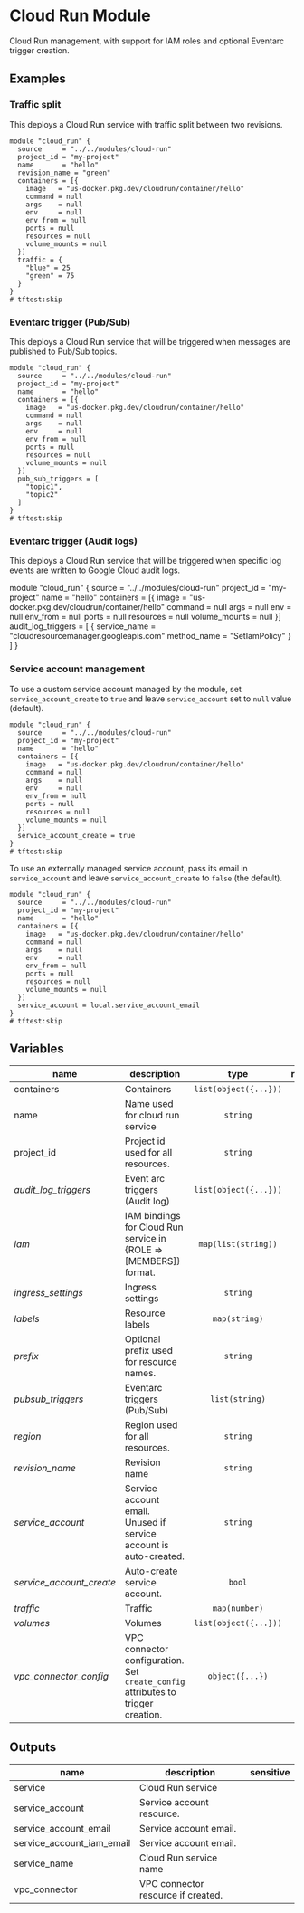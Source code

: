 # Cloud Run Module

Cloud Run management, with support for IAM roles and optional Eventarc trigger creation.

## Examples

### Traffic split

This deploys a Cloud Run service with traffic split between two revisions.

```hcl
module "cloud_run" {
  source     = "../../modules/cloud-run"
  project_id = "my-project"
  name       = "hello"
  revision_name = "green"
  containers = [{
    image   = "us-docker.pkg.dev/cloudrun/container/hello"
    command = null
    args    = null
    env     = null
    env_from = null
    ports = null
    resources = null
    volume_mounts = null
  }]
  traffic = {
    "blue" = 25
    "green" = 75
  }
}
# tftest:skip
```

### Eventarc trigger (Pub/Sub)

This deploys a Cloud Run service that will be triggered when messages are published to Pub/Sub topics.

```hcl
module "cloud_run" {
  source     = "../../modules/cloud-run"
  project_id = "my-project"
  name       = "hello"
  containers = [{
    image   = "us-docker.pkg.dev/cloudrun/container/hello"
    command = null
    args    = null
    env     = null
    env_from = null
    ports = null
    resources = null
    volume_mounts = null
  }]
  pub_sub_triggers = [
    "topic1",
    "topic2"
  ]
}
# tftest:skip
```

### Eventarc trigger (Audit logs)

This deploys a Cloud Run service that will be triggered when specific log events are written to Google Cloud audit logs.

module "cloud_run" {
  source     = "../../modules/cloud-run"
  project_id = "my-project"
  name       = "hello"
  containers = [{
    image   = "us-docker.pkg.dev/cloudrun/container/hello"
    command = null
    args    = null
    env     = null
    env_from = null
    ports = null
    resources = null
    volume_mounts = null
  }]
  audit_log_triggers = [
    {
      service_name = "cloudresourcemanager.googleapis.com"
      method_name = "SetIamPolicy"
    }
  ]
}

### Service account management

To use a custom service account managed by the module, set `service_account_create` to `true` and leave `service_account` set to `null` value (default).

```hcl
module "cloud_run" {
  source     = "../../modules/cloud-run"
  project_id = "my-project"
  name       = "hello"
  containers = [{
    image   = "us-docker.pkg.dev/cloudrun/container/hello"
    command = null
    args    = null
    env     = null
    env_from = null
    ports = null
    resources = null
    volume_mounts = null
  }]
  service_account_create = true
}
# tftest:skip
```

To use an externally managed service account, pass its email in `service_account` and leave `service_account_create` to `false` (the default).

```hcl
module "cloud_run" {
  source     = "../../modules/cloud-run"
  project_id = "my-project"
  name       = "hello"
  containers = [{
    image   = "us-docker.pkg.dev/cloudrun/container/hello"
    command = null
    args    = null
    env     = null
    env_from = null
    ports = null
    resources = null
    volume_mounts = null
  }]
  service_account = local.service_account_email
}
# tftest:skip
```

<!-- BEGIN TFDOC -->
## Variables

| name | description | type | required | default |
|---|---|:---: |:---:|:---:|
| containers | Containers | <code title="list&#40;object&#40;&#123;&#10;image   &#61; string&#10;command &#61; list&#40;string&#41;&#10;args    &#61; list&#40;string&#41;&#10;env     &#61; map&#40;string&#41;&#10;env_from &#61; map&#40;object&#40;&#123;&#10;key  &#61; string&#10;name &#61; string&#10;&#125;&#41;&#41;&#10;resources &#61; object&#40;&#123;&#10;limits &#61; object&#40;&#123;&#10;cpu    &#61; string&#10;memory &#61; string&#10;&#125;&#41;&#10;requests &#61; object&#40;&#123;&#10;cpu    &#61; string&#10;memory &#61; string&#10;&#125;&#41;&#10;&#125;&#41;&#10;ports &#61; list&#40;object&#40;&#123;&#10;name           &#61; string&#10;protocol       &#61; string&#10;container_port &#61; string&#10;&#125;&#41;&#41;&#10;volume_mounts &#61; map&#40;string&#41;&#10;&#125;&#41;&#41;">list(object({...}))</code> | ✓ |  |
| name | Name used for cloud run service | <code title="">string</code> | ✓ |  |
| project_id | Project id used for all resources. | <code title="">string</code> | ✓ |  |
| *audit_log_triggers* | Event arc triggers (Audit log) | <code title="list&#40;object&#40;&#123;&#10;service_name &#61; string&#10;method_name  &#61; string&#10;&#125;&#41;&#41;">list(object({...}))</code> |  | <code title="">null</code> |
| *iam* | IAM bindings for Cloud Run service in {ROLE => [MEMBERS]} format. | <code title="map&#40;list&#40;string&#41;&#41;">map(list(string))</code> |  | <code title="">{}</code> |
| *ingress_settings* | Ingress settings | <code title="">string</code> |  | <code title="">null</code> |
| *labels* | Resource labels | <code title="map&#40;string&#41;">map(string)</code> |  | <code title="">{}</code> |
| *prefix* | Optional prefix used for resource names. | <code title="">string</code> |  | <code title="">null</code> |
| *pubsub_triggers* | Eventarc triggers (Pub/Sub) | <code title="list&#40;string&#41;">list(string)</code> |  | <code title="">null</code> |
| *region* | Region used for all resources. | <code title="">string</code> |  | <code title="">europe-west1</code> |
| *revision_name* | Revision name | <code title="">string</code> |  | <code title="">null</code> |
| *service_account* | Service account email. Unused if service account is auto-created. | <code title="">string</code> |  | <code title="">null</code> |
| *service_account_create* | Auto-create service account. | <code title="">bool</code> |  | <code title="">false</code> |
| *traffic* | Traffic | <code title="map&#40;number&#41;">map(number)</code> |  | <code title="">null</code> |
| *volumes* | Volumes | <code title="list&#40;object&#40;&#123;&#10;name        &#61; string&#10;secret_name &#61; string&#10;items &#61; list&#40;object&#40;&#123;&#10;key  &#61; string&#10;path &#61; string&#10;&#125;&#41;&#41;&#10;&#125;&#41;&#41;">list(object({...}))</code> |  | <code title="">null</code> |
| *vpc_connector_config* | VPC connector configuration. Set `create_config` attributes to trigger creation. | <code title="object&#40;&#123;&#10;egress_settings &#61; string&#10;name            &#61; string&#10;ip_cidr_range   &#61; string&#10;network         &#61; string&#10;&#125;&#41;">object({...})</code> |  | <code title="">null</code> |

## Outputs

| name | description | sensitive |
|---|---|:---:|
| service | Cloud Run service |  |
| service_account | Service account resource. |  |
| service_account_email | Service account email. |  |
| service_account_iam_email | Service account email. |  |
| service_name | Cloud Run service name |  |
| vpc_connector | VPC connector resource if created. |  |
<!-- END TFDOC -->
